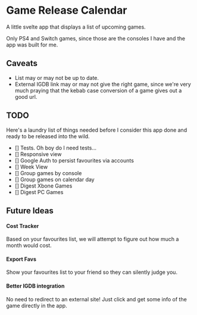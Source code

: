 # Game Release Calendar

A little svelte app that displays a list of upcoming games.

Only PS4 and Switch games, since those are the consoles I have and the app was built for me.

## Caveats

- List may or may not be up to date.
- External IGDB link may or may not give the right game, since we're very much praying that the kebab case conversion of a game gives out a good url.

## TODO

Here's a laundry list of things needed before I consider this app done and ready to be released into the wild.

- [] Tests. Oh boy do I need tests...
- [] Responsive view
- [] Google Auth to persist favourites via accounts
- [] Week View
- [] Group games by console
- [] Group games on calendar day
- [] Digest Xbone Games
- [] Digest PC Games

## Future Ideas

#### Cost Tracker

Based on your favourites list, we will attempt to figure out how much a month would cost.

#### Export Favs

Show your favourites list to your friend so they can silently judge you.

#### Better IGDB integration

No need to redirect to an external site! Just click and get some info of the game directly in the app.

